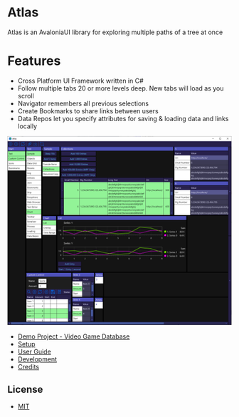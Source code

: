 # Atlas
Atlas is an AvaloniaUI library for exploring multiple paths of a tree at once

# Features
* Cross Platform UI Framework written in C#
* Follow multiple tabs 20 or more levels deep. New tabs will load as you scroll
* Navigator remembers all previous selections
* Create Bookmarks to share links between users
* Data Repos let you specify attributes for saving & loading data and links locally

![Atlas UI](/Images/Screenshots/Sample_Chart_CustomControl.png)

* [Demo Project - Video Game Database](https://github.com/garyhertel/VideoGamesDB)
* [Setup](Docs/Setup.md)
* [User Guide](Docs/UserGuide.md)
* [Development](Docs/Dev/Development.md)
* [Credits](Docs/Credits.md)

## License
* [MIT](LICENSE)